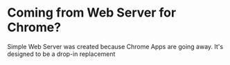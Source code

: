 # Coming from Web Server for Chrome?

Simple Web Server was created because Chrome Apps are going away. It's designed to be a drop-in replacement 